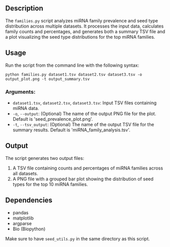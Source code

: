 
## Description

The `families.py` script analyzes miRNA family prevalence and seed type distribution across multiple datasets. It processes the input data, calculates family counts and percentages, and generates both a summary TSV file and a plot visualizing the seed type distributions for the top miRNA families.

## Usage

Run the script from the command line with the following syntax:

```
python families.py dataset1.tsv dataset2.tsv dataset3.tsv -o output_plot.png -t output_summary.tsv
```

### Arguments:
- `dataset1.tsv`, `dataset2.tsv`, `dataset3.tsv`: Input TSV files containing miRNA data.
- `-o`, `--output`: (Optional) The name of the output PNG file for the plot. Default is 'seed_prevalence_plot.png'.
- `-t`, `--tsv_output`: (Optional) The name of the output TSV file for the summary results. Default is 'miRNA_family_analysis.tsv'.

## Output

The script generates two output files:
1. A TSV file containing counts and percentages of miRNA families across all datasets.
2. A PNG file with a grouped bar plot showing the distribution of seed types for the top 10 miRNA families.

## Dependencies

- pandas
- matplotlib
- argparse
- Bio (Biopython)

Make sure to have `seed_utils.py` in the same directory as this script.
